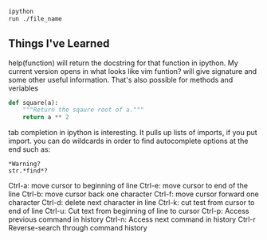 ```bash
ipython
run ./file_name
```
## Things I've Learned
help(function) will return the docstring for that function in ipython.  My current version opens in what looks like vim
funtion? will give signature and some other useful information.  That's also possible for methods and veriables

```python
def square(a):
    """Return the sqaure root of a."""
    return a ** 2
```
tab completion in ipython is interesting.  It pulls up lists of imports, if you put import.  you can do wildcards in order to find autocomplete options at the end such as:
```ipython
*Warning?
str.*find*?
```
Ctrl-a: move cursor to beginning of line
Ctrl-e: move cursor to end of the line
Ctrl-b: move cursor back one character
Ctrl-f: move cursor forward one character
Ctrl-d: delete next character in line
Ctrl-k: cut test from cursor to end of line
Ctrl-u: Cut text from beginning of line to cursor
Ctrl-p: Access previous command in history
Ctrl-n: Access next command in history
Ctrl-r Reverse-search through command history
